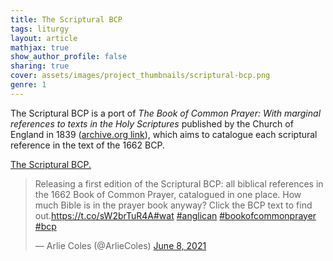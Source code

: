 ```yaml
---
title: The Scriptural BCP
tags: liturgy
layout: article
mathjax: true
show_author_profile: false
sharing: true
cover: assets/images/project_thumbnails/scriptural-bcp.png
genre: 1
---
```


The Scriptural BCP is a port of *The Book of Common Prayer: With marginal references to texts in the Holy Scriptures* published by the Church of England in 1839 ([archive.org link](https://archive.org/details/thebookofcommonp00churiala/page/n3/mode/2up)), which aims to catalogue each scriptural reference in the text of the 1662 BCP.

[The Scriptural BCP.](https://cwtc.gitlab.io/scriptural-bcp/)

<blockquote class="twitter-tweet"><p lang="en" dir="ltr">Releasing a first edition of the Scriptural BCP: all biblical references in the 1662 Book of Common Prayer, catalogued in one place. How much Bible is in the prayer book anyway? Click the BCP text to find out.<a href="https://t.co/sW2brTuR4A">https://t.co/sW2brTuR4A</a><a href="https://twitter.com/hashtag/wat?src=hash&amp;ref_src=twsrc%5Etfw">#wat</a> <a href="https://twitter.com/hashtag/anglican?src=hash&amp;ref_src=twsrc%5Etfw">#anglican</a> <a href="https://twitter.com/hashtag/bookofcommonprayer?src=hash&amp;ref_src=twsrc%5Etfw">#bookofcommonprayer</a> <a href="https://twitter.com/hashtag/bcp?src=hash&amp;ref_src=twsrc%5Etfw">#bcp</a></p>&mdash; Arlie Coles (@ArlieColes) <a href="https://twitter.com/ArlieColes/status/1402344141481299972?ref_src=twsrc%5Etfw">June 8, 2021</a></blockquote> <script async src="https://platform.twitter.com/widgets.js" charset="utf-8"></script> 
